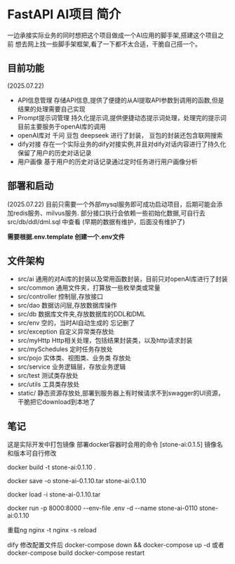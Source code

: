 # FastAPI AI项目 简介
一边承接实际业务的同时想把这个项目做成一个AI应用的脚手架,搭建这个项目之前
想去网上找一些脚手架框架,看了一下都不太合适，干脆自己搭一个。

## 目前功能
(2025.07.22)
- API信息管理 存储API信息,提供了便捷的从AI提取API参数到调用的函数,但是结果的处理需要自己实现
- Prompt提示词管理 持久化提示词,提供便捷动态提示词处理，处理完的提示词目前主要服务于openAI库的调用
- openAI库对 千问 豆包 deepseek 进行了封装， 豆包的封装还包含联网搜索
- dify对接 存在一个实际业务的dify对接实例,并且对dify对话内容进行了持久化 保留了用户的历史对话记录
- 用户画像 基于用户的历史对话记录通过定时任务进行用户画像分析

## 部署和启动
(2025.07.22)
目前只需要一个外部mysql服务即可成功启动项目，后期可能会添加redis服务、milvus服务.
部分接口执行会依赖一些初始化数据,可自行去src/db/ddl/dml.sql 中查看 (早期的数据有维护，后面没有维护了)

**需要根据.env.template 创建一个.env文件**

## 文件架构
- src/ai 通用的对Ai库的封装以及常用函数封装，目前只对openAI库进行了封装
- src/common 通用文件夹，打算放一些枚举类或常量
- src/controller 控制层,存放接口
- src/dao 数据访问层,存放数据库操作
- src/db 数据库文件夹,存放数据库的DDL和DML
- src/env 空的，当时AI自动生成的 忘记删了
- src/exception 自定义异常类存放处
- src/myHttp Http相关处理，包括结果封装类，以及http请求封装
- src/mySchedules 定时任务存放处
- src/pojo 实体类、视图类、业务类 存放处
- src/service 业务逻辑层，存放业务逻辑
- src/test 测试类存放处
- src/utils 工具类存放处
- static/ 静态资源存放处,部署到服务器上有时候请求不到swagger的UI资源，干脆把它download到本地了



## 笔记
这是实际开发中打包镜像 部署docker容器时会用的命令  [stone-ai:0.1.5] 镜像名和版本可自行修改 


docker build -t stone-ai:0.1.10 .


docker save -o stone-ai-0.1.10.tar stone-ai:0.1.10


docker load -i stone-ai-0.1.10.tar


docker run -p 8000:8000 --env-file .env -d --name stone-ai-0110 stone-ai:0.1.10

重载ng
nginx -t
nginx -s reload


dify 修改配置文件后
docker-compose down && docker-compose up -d
或者
docker-compose build
docker-compose restart